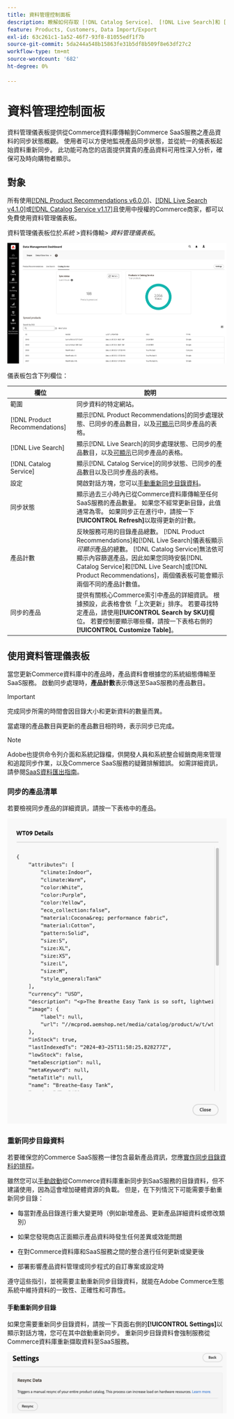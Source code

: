 ```yaml
---
title: 資料管理控制面板
description: 瞭解如何存取 [!DNL Catalog Service]、 [!DNL Live Search]和 [!DNL Product Recommendation]的資料串流的深入分析。
feature: Products, Customers, Data Import/Export
exl-id: 63c261c1-1a52-46f7-93f8-81055edf1f7b
source-git-commit: 5da244a548b15863fe31b5df8b509f8e63df27c2
workflow-type: tm+mt
source-wordcount: '682'
ht-degree: 0%

---
```


# 資料管理控制面板

資料管理儀表板提供從Commerce資料庫傳輸到Commerce SaaS服務之產品資料的同步狀態概觀。 使用者可以方便地監視產品同步狀態，並從統一的儀表板起始資料重新同步。 此功能可為您的店面提供寶貴的產品資料可用性深入分析，確保可及時向購物者顯示。

## 對象

所有使用[[!DNL Product Recommendations v6.0.0]](https://experienceleague.adobe.com/zh-hant/docs/commerce/product-recommendations/guide-overview)、[[!DNL Live Search v4.1.0]](https://experienceleague.adobe.com/zh-hant/docs/commerce/live-search/guide-overview)或[[!DNL Catalog Service v1.17]](https://experienceleague.adobe.com/zh-hant/docs/commerce/catalog-service/guide-overview)且使用中授權的Commerce商家，都可以免費使用資料管理儀表板。

資料管理儀表板位於&#x200B;*系統* >資料傳輸> *資料管理儀表板*。

![資料管理儀表板](assets/data-management-dashboard.png)

儀表板包含下列欄位：

| 欄位 | 說明 |
|--- |--- |
| 範圍 | 同步資料的特定網站。 |
| [!DNL Product Recommendations] | 顯示[!DNL Product Recommendations]的同步處理狀態、已同步的產品數目，以及[可顯示](https://experienceleague.adobe.com/zh-hant/docs/commerce-admin/config/catalog/inventory#stock-options)已同步產品的表格。 |
| [!DNL Live Search] | 顯示[!DNL Live Search]的同步處理狀態、已同步的產品數目，以及[可顯示](https://experienceleague.adobe.com/zh-hant/docs/commerce-admin/config/catalog/inventory#stock-options)已同步產品的表格。 |
| [!DNL Catalog Service] | 顯示[!DNL Catalog Service]的同步狀態、已同步的產品數目以及已同步產品的表格。 |
| 設定 | 開啟對話方塊，您可以[手動重新同步目錄資料](#resync-catalog-data)。 |
| 同步狀態 | 顯示過去三小時內已從Commerce資料庫傳輸至任何SaaS服務的產品數量。 如果您不經常更新目錄，此值通常為零。 如果同步正在進行中，請按一下&#x200B;**[!UICONTROL Refresh]**&#x200B;以取得更新的計數。 |
| 產品計數 | 反映服務可用的目錄產品總數。 [!DNL Product Recommendations]和[!DNL Live Search]儀表板顯示&#x200B;_可顯示_&#x200B;產品的總數。 [!DNL Catalog Service]無法依可顯示內容篩選產品，因此如果您同時安裝[!DNL Catalog Service]和[!DNL Live Search]或[!DNL Product Recommendations]，兩個儀表板可能會顯示兩個不同的產品計數值。 |
| 同步的產品 | 提供有關核心Commerce索引中產品的詳細資訊。 根據預設，此表格會依「上次更新」排序。 若要尋找特定產品，請使用&#x200B;**[!UICONTROL Search by SKU]**&#x200B;欄位。 若要控制要顯示哪些欄，請按一下表格右側的&#x200B;**[!UICONTROL Customize Table]**。 |

## 使用資料管理儀表板

當您更新Commerce資料庫中的產品時，產品資料會根據您的系統組態傳輸至SaaS服務。 啟動同步處理時，**產品計數**&#x200B;表示傳送至SaaS服務的產品數目。

>[!IMPORTANT]
>
>完成同步所需的時間會因目錄大小和更新資料的數量而異。

當處理的產品數目與更新的產品數目相符時，表示同步已完成。

>[!NOTE]
>
>Adobe也提供命令列介面和系統記錄檔，供開發人員和系統整合經銷商用來管理和追蹤同步作業，以及Commerce SaaS服務的疑難排解錯誤。 如需詳細資訊，請參閱[SaaS資料匯出指南](https://experienceleague.adobe.com/zh-hant/docs/commerce/saas-data-export/overview)。

### 同步的產品清單

若要檢視同步產品的詳細資訊，請按一下表格中的產品。

![同步產品詳細資料](assets/sync-product-detail.png)

### 重新同步目錄資料

若要確保您的Commerce SaaS服務一律包含最新產品資訊，您應[實作同步目錄資料的排程](https://experienceleague.adobe.com/zh-hant/docs/commerce-operations/configuration-guide/cli/manage-indexers#reindex)。

雖然您可以[手動啟動](#manually-resync-catalog)從Commerce資料庫重新同步到SaaS服務的目錄資料，但不建議使用，因為這會增加硬體資源的負載。 但是，在下列情況下可能需要手動重新同步目錄：

- 每當對產品目錄進行重大變更時（例如新增產品、更新產品詳細資料或修改類別）

- 如果您發現商店正面顯示產品資料時發生任何差異或效能問題

- 在對Commerce資料庫和SaaS服務之間的整合進行任何更新或變更後

- 部署影響產品資料管理或同步程式的自訂專案或設定時

遵守這些指引，並視需要主動重新同步目錄資料，就能在Adobe Commerce生態系統中維持資料的一致性、正確性和可靠性。

#### 手動重新同步目錄

如果您需要重新同步目錄資料，請按一下頁面右側的&#x200B;**[!UICONTROL Settings]**&#x200B;以顯示對話方塊，您可在其中啟動重新同步。 重新同步目錄資料會強制服務從Commerce資料庫重新擷取資料至SaaS服務。

![手動同步產品](assets/resync-data.png)
